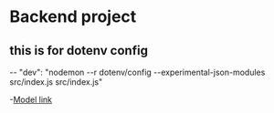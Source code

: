 # Backend project 

## this is for dotenv config
 -- "dev": "nodemon  --r dotenv/config --experimental-json-modules src/index.js src/index.js"

-[Model link](https://app.eraser.io/workspace/YtPqZ1VogxGy1jzIDkzj)
